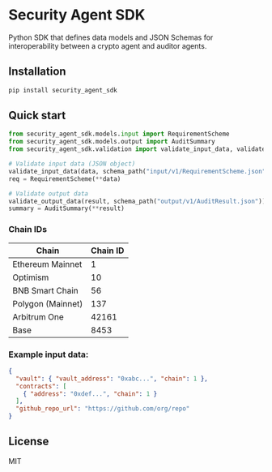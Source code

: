 # Security Agent SDK

Python SDK that defines data models and JSON Schemas for interoperability between a crypto agent and auditor agents.

## Installation

```bash
pip install security_agent_sdk
```

## Quick start

```python
from security_agent_sdk.models.input import RequirementScheme
from security_agent_sdk.models.output import AuditSummary
from security_agent_sdk.validation import validate_input_data, validate_output_data, schema_path

# Validate input data (JSON object)
validate_input_data(data, schema_path("input/v1/RequirementScheme.json"))
req = RequirementScheme(**data)

# Validate output data
validate_output_data(result, schema_path("output/v1/AuditResult.json"))
summary = AuditSummary(**result)
```

### Chain IDs


| Chain               | Chain ID |
|---------------------|----------|
| Ethereum Mainnet    | 1        |
| Optimism            | 10       |
| BNB Smart Chain     | 56       |
| Polygon (Mainnet)   | 137      |
| Arbitrum One        | 42161    |
| Base                | 8453     |

### Example input data:

```json
{
  "vault": { "vault_address": "0xabc...", "chain": 1 },
  "contracts": [
    { "address": "0xdef...", "chain": 1 }
  ],
  "github_repo_url": "https://github.com/org/repo"
}
```

## License

MIT
